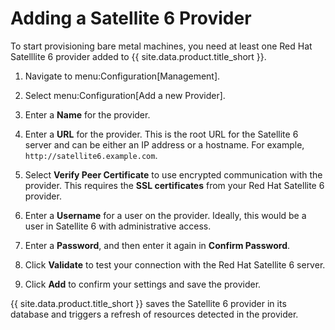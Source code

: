 # Adding a Satellite 6 Provider

To start provisioning bare metal machines, you need at least one Red Hat
Satelllite 6 provider added to {{ site.data.product.title_short }}.

1.  Navigate to menu:Configuration\[Management\].

2.  Select menu:Configuration\[Add a new Provider\].

3.  Enter a **Name** for the provider.

4.  Enter a **URL** for the provider. This is the root URL for the
    Satellite 6 server and can be either an IP address or a hostname.
    For example, `http://satellite6.example.com`.

5.  Select **Verify Peer Certificate** to use encrypted communication
    with the provider. This requires the **SSL certificates** from your
    Red Hat Satellite 6 provider.

6.  Enter a **Username** for a user on the provider. Ideally, this would
    be a user in Satellite 6 with administrative access.

7.  Enter a **Password**, and then enter it again in **Confirm
    Password**.

8.  Click **Validate** to test your connection with the Red Hat
    Satellite 6 server.

9.  Click **Add** to confirm your settings and save the provider.

{{ site.data.product.title_short }} saves the Satellite 6 provider in its database and
triggers a refresh of resources detected in the provider.
